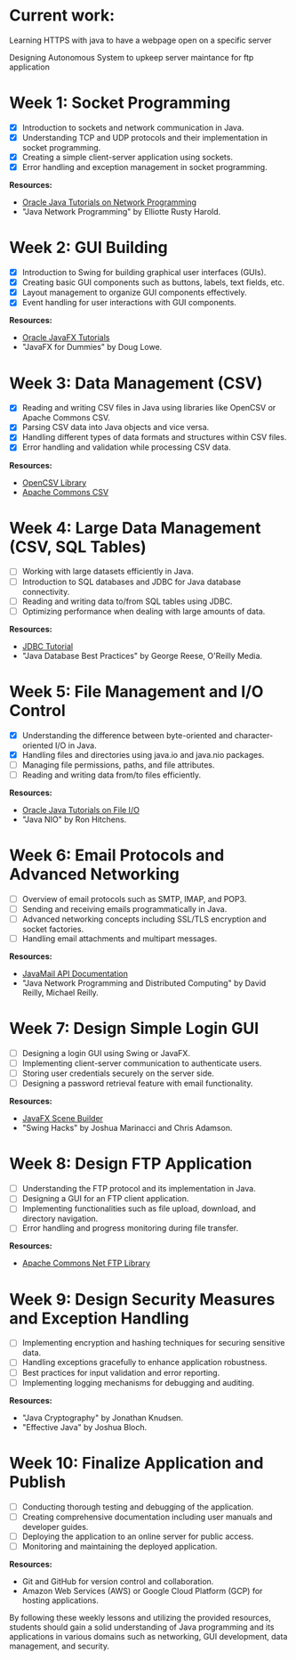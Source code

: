 # Current work:
Learning HTTPS with java to have a webpage open on a specific server

Designing Autonomous System to upkeep server maintance for ftp application


# Week 1: Socket Programming

- [x] Introduction to sockets and network communication in Java.
- [x] Understanding TCP and UDP protocols and their implementation in socket programming.
- [x] Creating a simple client-server application using sockets.
- [x] Error handling and exception management in socket programming.

**Resources:**
- [Oracle Java Tutorials on Network Programming](https://docs.oracle.com/javase/tutorial/networking/index.html)
- "Java Network Programming" by Elliotte Rusty Harold.

# Week 2: GUI Building

- [x] Introduction to Swing for building graphical user interfaces (GUIs).
- [x] Creating basic GUI components such as buttons, labels, text fields, etc.
- [x] Layout management to organize GUI components effectively.
- [x] Event handling for user interactions with GUI components.

**Resources:**
- [Oracle JavaFX Tutorials](https://openjfx.io/openjfx-docs/)
- "JavaFX for Dummies" by Doug Lowe.

# Week 3: Data Management (CSV)

- [x] Reading and writing CSV files in Java using libraries like OpenCSV or Apache Commons CSV.
- [x] Parsing CSV data into Java objects and vice versa.
- [x] Handling different types of data formats and structures within CSV files.
- [x] Error handling and validation while processing CSV data.

**Resources:**
- [OpenCSV Library](http://opencsv.sourceforge.net/)
- [Apache Commons CSV](https://commons.apache.org/proper/commons-csv/)

# Week 4: Large Data Management (CSV, SQL Tables)

- [ ] Working with large datasets efficiently in Java.
- [ ] Introduction to SQL databases and JDBC for Java database connectivity.
- [ ] Reading and writing data to/from SQL tables using JDBC.
- [ ] Optimizing performance when dealing with large amounts of data.

**Resources:**
- [JDBC Tutorial](https://docs.oracle.com/javase/tutorial/jdbc/index.html)
- "Java Database Best Practices" by George Reese, O'Reilly Media.

# Week 5: File Management and I/O Control

- [x] Understanding the difference between byte-oriented and character-oriented I/O in Java.
- [x] Handling files and directories using java.io and java.nio packages.
- [ ] Managing file permissions, paths, and file attributes.
- [ ] Reading and writing data from/to files efficiently.

**Resources:**
- [Oracle Java Tutorials on File I/O](https://docs.oracle.com/javase/tutorial/essential/io/index.html)
- "Java NIO" by Ron Hitchens.

# Week 6: Email Protocols and Advanced Networking

- [ ] Overview of email protocols such as SMTP, IMAP, and POP3.
- [ ] Sending and receiving emails programmatically in Java.
- [ ] Advanced networking concepts including SSL/TLS encryption and socket factories.
- [ ] Handling email attachments and multipart messages.

**Resources:**
- [JavaMail API Documentation](https://javaee.github.io/javamail/)
- "Java Network Programming and Distributed Computing" by David Reilly, Michael Reilly.

# Week 7: Design Simple Login GUI

- [ ] Designing a login GUI using Swing or JavaFX.
- [ ] Implementing client-server communication to authenticate users.
- [ ] Storing user credentials securely on the server side.
- [ ] Designing a password retrieval feature with email functionality.

**Resources:**
- [JavaFX Scene Builder](https://gluonhq.com/products/scene-builder/)
- "Swing Hacks" by Joshua Marinacci and Chris Adamson.

# Week 8: Design FTP Application

- [ ] Understanding the FTP protocol and its implementation in Java.
- [ ] Designing a GUI for an FTP client application.
- [ ] Implementing functionalities such as file upload, download, and directory navigation.
- [ ] Error handling and progress monitoring during file transfer.

**Resources:**
- [Apache Commons Net FTP Library](https://commons.apache.org/proper/commons-net/)

# Week 9: Design Security Measures and Exception Handling

- [ ] Implementing encryption and hashing techniques for securing sensitive data.
- [ ] Handling exceptions gracefully to enhance application robustness.
- [ ] Best practices for input validation and error reporting.
- [ ] Implementing logging mechanisms for debugging and auditing.

**Resources:**
- "Java Cryptography" by Jonathan Knudsen.
- "Effective Java" by Joshua Bloch.

# Week 10: Finalize Application and Publish

- [ ] Conducting thorough testing and debugging of the application.
- [ ] Creating comprehensive documentation including user manuals and developer guides.
- [ ] Deploying the application to an online server for public access.
- [ ] Monitoring and maintaining the deployed application.

**Resources:**
- Git and GitHub for version control and collaboration.
- Amazon Web Services (AWS) or Google Cloud Platform (GCP) for hosting applications.

By following these weekly lessons and utilizing the provided resources, students should gain a solid understanding of Java programming and its applications in various domains such as networking, GUI development, data management, and security.

